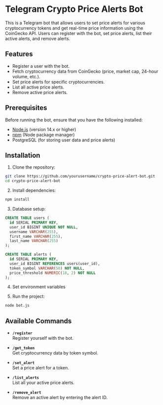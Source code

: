 # Telegram Crypto Price Alerts Bot

This is a Telegram bot that allows users to set price alerts for various cryptocurrency tokens and get real-time price information using the CoinGecko API. Users can register with the bot, set price alerts, list their active alerts, and remove alerts.

## Features

- Register a user with the bot.
- Fetch cryptocurrency data from CoinGecko (price, market cap, 24-hour volume, etc.).
- Set price alerts for specific cryptocurrencies.
- List all active price alerts.
- Remove active price alerts.

## Prerequisites

Before running the bot, ensure that you have the following installed:

- [Node.js](https://nodejs.org/) (version 14.x or higher)
- [npm](https://www.npmjs.com/get-npm) (Node package manager)
- PostgreSQL (for storing user data and price alerts)

## Installation

1. Clone the repository:

```bash
git clone https://github.com/yourusername/crypto-price-alert-bot.git
cd crypto-price-alert-bot
```

2. Install dependencies:

```bash
npm install
```

3. Database setup:
```sql
CREATE TABLE users (
  id SERIAL PRIMARY KEY,
  user_id BIGINT UNIQUE NOT NULL,
  username VARCHAR(255),
  first_name VARCHAR(255),
  last_name VARCHAR(255)
);

CREATE TABLE alerts (
  id SERIAL PRIMARY KEY,
  user_id BIGINT REFERENCES users(user_id),
  token_symbol VARCHAR(50) NOT NULL,
  price_threshold NUMERIC(18, 2) NOT NULL
);
```

4. Set environment variables

5. Run the project:

```bash
node bot.js
```

## Available Commands

- **`/register`**  
  Register yourself with the bot.

- **`/get_token`**  
  Get cryptocurrency data by token symbol.

- **`/set_alert`**  
  Set a price alert for a token.

- **`/list_alerts`**  
  List all your active price alerts.

- **`/remove_alert`**  
  Remove an active alert by entering the alert ID.

